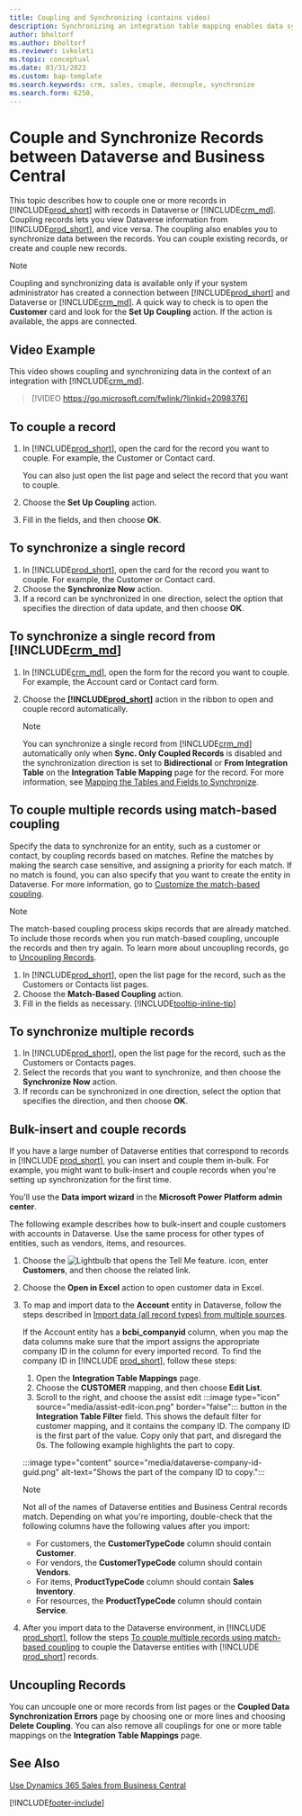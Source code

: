 ```yaml
---
title: Coupling and Synchronizing (contains video)
description: Synchronizing an integration table mapping enables data syncing in all records in a table in Business Central and Dynamics 365 Sales table that are coupled.
author: bholtorf
ms.author: bholtorf
ms.reviewer: ivkoleti
ms.topic: conceptual
ms.date: 03/31/2023
ms.custom: bap-template
ms.search.keywords: crm, sales, couple, decouple, synchronize
ms.search.form: 6250,
---
```


# Couple and Synchronize Records between Dataverse and Business Central

This topic describes how to couple one or more records in [!INCLUDE[prod_short](includes/prod_short.md)] with records in Dataverse or [!INCLUDE[crm_md](includes/crm_md.md)]. Coupling records lets you view Dataverse information from [!INCLUDE[prod_short](includes/prod_short.md)], and vice versa. The coupling also enables you to synchronize data between the records. You can couple existing records, or create and couple new records.

> [!NOTE]
> Coupling and synchronizing data is available only if your system administrator has created a connection between [!INCLUDE[prod_short](includes/prod_short.md)] and Dataverse or [!INCLUDE[crm_md](includes/crm_md.md)]. A quick way to check is to open the **Customer** card and look for the **Set Up Coupling** action. If the action is available, the apps are connected.

## Video Example

This video shows coupling and synchronizing data in the context of an integration with [!INCLUDE[crm_md](includes/crm_md.md)].

> [!VIDEO https://go.microsoft.com/fwlink/?linkid=2098376]

## To couple a record  

1. In [!INCLUDE[prod_short](includes/prod_short.md)], open the card for the record you want to couple. For example, the Customer or Contact card.  

    You can also just open the list page and select the record that you want to couple.  

2. Choose the **Set Up Coupling** action.  
3. Fill in the fields, and then choose **OK**.  

## To synchronize a single record  

1. In [!INCLUDE[prod_short](includes/prod_short.md)], open the card for the record you want to couple. For example, the Customer or Contact card.  
2. Choose the **Synchronize Now** action.  
3. If a record can be synchronized in one direction, select the option that specifies the direction of data update, and then choose **OK**.  

## To synchronize a single record from [!INCLUDE[crm_md](includes/crm_md.md)]  

1. In [!INCLUDE[crm_md](includes/crm_md.md)], open the form for the record you want to couple. For example, the Account card or Contact card form.  
2. Choose the **[!INCLUDE[prod_short](includes/prod_short.md)]** action in the ribbon to open and couple record automatically.

    > [!Note]
    > You can synchronize a single record from [!INCLUDE[crm_md](includes/crm_md.md)] automatically only when **Sync. Only Coupled Records** is disabled and the synchronization direction is set to **Bidirectional** or **From Integration Table** on the **Integration Table Mapping** page for the record. For more information, see [Mapping the Tables and Fields to Synchronize](admin-how-to-modify-table-mappings-for-synchronization.md#create-new-records).

## To couple multiple records using match-based coupling

Specify the data to synchronize for an entity, such as a customer or contact, by coupling records based on matches. Refine the matches by making the search case sensitive, and assigning a priority for each match. If no match is found, you can also specify that you want to create the entity in Dataverse. For more information, go to [Customize the match-based coupling](admin-how-to-set-up-a-dynamics-crm-connection.md#customize-the-match-based-coupling).  

> [!NOTE]
> The match-based coupling process skips records that are already matched. To include those records when you run match-based coupling, uncouple the records and then try again. To learn more about uncoupling records, go to [Uncoupling Records](#uncoupling-records).

1. In [!INCLUDE[prod_short](includes/prod_short.md)], open the list page for the record, such as the Customers or Contacts list pages.
2. Choose the **Match-Based Coupling** action.
3. Fill in the fields as necessary. [!INCLUDE[tooltip-inline-tip](includes/tooltip-inline-tip_md.md)]

## To synchronize multiple records  

1. In [!INCLUDE[prod_short](includes/prod_short.md)], open the list page for the record, such as the Customers or Contacts pages.  
2. Select the records that you want to synchronize, and then choose the **Synchronize Now** action.  
3. If records can be synchronized in one direction, select the option that specifies the direction, and then choose **OK**.  

## Bulk-insert and couple records

If you have a large number of Dataverse entities that correspond to records in [!INCLUDE [prod_short](includes/prod_short.md)], you can insert and couple them in-bulk. For example, you might want to bulk-insert and couple records when you're setting up synchronization for the first time.

You'll use the **Data import wizard** in the **Microsoft Power Platform admin center**.

The following example describes how to bulk-insert and couple customers with accounts in Dataverse. Use the same process for other types of entities, such as vendors, items, and resources.

1. Choose the ![Lightbulb that opens the Tell Me feature.](media/ui-search/search_small.png "Tell me what you want to do") icon, enter **Customers**, and then choose the related link.
2. Choose the **Open in Excel** action to open customer data in Excel. <!--Don't they need to choose the customers that they want to import to Dataverse?-->
3. To map and import data to the **Account** entity in Dataverse, follow the steps described in [Import data (all record types) from multiple sources](/power-platform/admin/import-data-all-record-types).  

    If the Account entity has a **bcbi_companyid** column, when you map the data columns make sure that the import assigns the appropriate company ID in the column for every imported record. To find the company ID in [!INCLUDE [prod_short](includes/prod_short.md)], follow these steps:

    1. Open the **Integration Table Mappings** page.
    2. Choose the **CUSTOMER** mapping, and then choose **Edit List**.
    3. Scroll to the right, and choose the assist edit :::image type="icon" source="media/assist-edit-icon.png" border="false"::: button in the **Integration Table Filter** field. This shows the default filter for customer mapping, and it contains the company ID. The company ID is the first part of the value. Copy only that part, and disregard the 0s. The following example highlights the part to copy.

    :::image type="content" source="media/dataverse-company-id-guid.png" alt-text="Shows the part of the company ID to copy.":::

    > [!NOTE]
    > Not all of the names of Dataverse entities and Business Central records match. Depending on what you're importing, double-check that the following columns have the following values after you import:
    >
    >* For customers, the **CustomerTypeCode** column should contain **Customer**.
    >* For vendors, the **CustomerTypeCode** column should contain **Vendors**. 
    >* For items, **ProductTypeCode** column should contain **Sales Inventory**.
    >* For resources, the **ProductTypeCode** column should contain **Service**.
 
4. After you import data to the Dataverse environment, in [!INCLUDE [prod_short](includes/prod_short.md)], follow the steps [To couple multiple records using match-based coupling](#to-couple-multiple-records-using-match-based-coupling) to couple the Dataverse entities with [!INCLUDE [prod_short](includes/prod_short.md)] records. 

## Uncoupling Records

You can uncouple one or more records from list pages or the **Coupled Data Synchronization Errors** page by choosing one or more lines and choosing **Delete Coupling**. You can also remove all couplings for one or more table mappings on the **Integration Table Mappings** page.

## See Also  

[Use Dynamics 365 Sales from Business Central](marketing-integrate-dynamicscrm.md)


[!INCLUDE[footer-include](includes/footer-banner.md)]